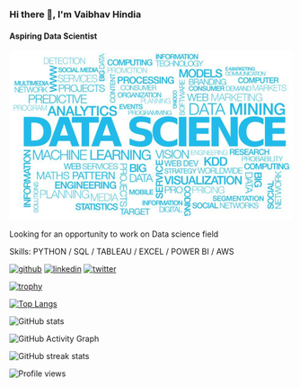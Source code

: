### Hi there 👋, I'm Vaibhav Hindia
#### Aspiring Data Scientist
![Aspiring Data Scientist](https://github.com/vaibhavhindia/vaibhavhindia/blob/main/1_E1haIGB9K4K89PsFZgm-pw.jpeg)

Looking for an opportunity to work on Data science field 

Skills: PYTHON / SQL / TABLEAU / EXCEL / POWER BI / AWS 



[<img src='https://cdn.jsdelivr.net/npm/simple-icons@3.0.1/icons/github.svg' alt='github' height='40'>](https://github.com/vaibhavhindia)  [<img src='https://cdn.jsdelivr.net/npm/simple-icons@3.0.1/icons/linkedin.svg' alt='linkedin' height='40'>](https://www.linkedin.com/in/vaibhavhindia/)  [<img src='https://cdn.jsdelivr.net/npm/simple-icons@3.0.1/icons/twitter.svg' alt='twitter' height='40'>](https://twitter.com/vaibhavhindia11)  

[![trophy](https://github-profile-trophy.vercel.app/?username=vaibhavhindia)](https://github.com/ryo-ma/github-profile-trophy)

[![Top Langs](https://github-readme-stats.vercel.app/api/top-langs/?username=vaibhavhindia)](https://github.com/anuraghazra/github-readme-stats)

![GitHub stats](https://github-readme-stats.vercel.app/api?username=vaibhavhindia&show_icons=true&count_private=true)  

![GitHub Activity Graph](https://activity-graph.herokuapp.com/graph?username=vaibhavhindia)  

![GitHub streak stats](https://github-readme-streak-stats.herokuapp.com/?user=vaibhavhindia)  

![Profile views](https://gpvc.arturio.dev/vaibhavhindia)  
